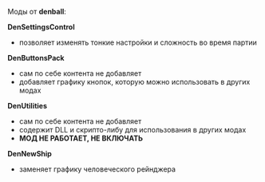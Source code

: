 Моды от **denball**:

**DenSettingsControl**
- позволяет изменять тонкие настройки и сложность во время партии

**DenButtonsPack**
- сам по себе контента не добавляет
- добавляет графику кнопок, которую можно использовать в других модах

**DenUtilities**
- сам по себе контента не добавляет
- содержит DLL и скрипто-либу для использования в других модах
- **МОД НЕ РАБОТАЕТ, НЕ ВКЛЮЧАТЬ**

**DenNewShip**
- заменяет графику человеческого рейнджера
